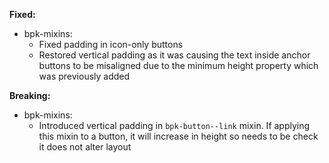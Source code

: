 **Fixed:**

- bpk-mixins:
    - Fixed padding in icon-only buttons
    - Restored vertical padding as it was causing the text inside anchor buttons to be misaligned due to the minimum height property which was previously added


**Breaking:**
- bpk-mixins:
    - Introduced vertical padding in `bpk-button--link` mixin. If applying this mixin to a button, it will increase in height so needs to be check it does not alter layout